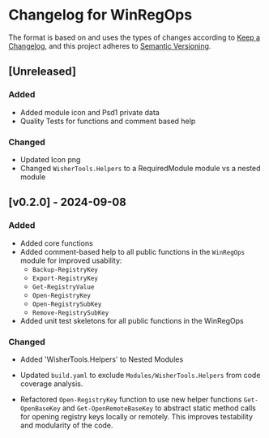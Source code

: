 # Changelog for WinRegOps

The format is based on and uses the types of changes according to [Keep a Changelog](https://keepachangelog.com/en/1.0.0/),
and this project adheres to [Semantic Versioning](https://semver.org/spec/v2.0.0.html).

## [Unreleased]

### Added

- Added module icon and Psd1 private data
- Quality Tests for functions and comment based help

### Changed

- Updated Icon png
- Changed `WisherTools.Helpers` to a RequiredModule module vs a nested module

## [v0.2.0] - 2024-09-08

### Added

- Added core functions
- Added comment-based help to all public functions in the `WinRegOps` module for improved usability:
  - `Backup-RegistryKey`
  - `Export-RegistryKey`
  - `Get-RegistryValue`
  - `Open-RegistryKey`
  - `Open-RegistrySubKey`
  - `Remove-RegistrySubKey`
- Added unit test skeletons for all public functions in the WinRegOps

### Changed

- Added 'WisherTools.Helpers' to Nested Modules

- Updated `build.yaml` to exclude `Modules/WisherTools.Helpers` from code 
coverage analysis.

- Refactored `Open-RegistryKey` function to use new helper functions `Get-OpenBaseKey`
and `Get-OpenRemoteBaseKey` to abstract static method calls for opening registry
keys locally or remotely. This improves testability and modularity of the code.

